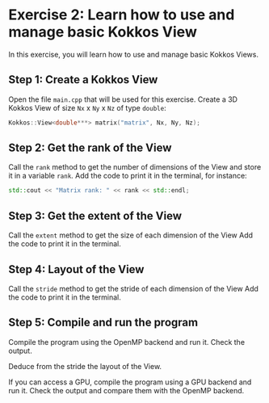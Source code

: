 # Exercise 2: Learn how to use and manage basic Kokkos View

In this exercise, you will learn how to use and manage basic Kokkos Views.

## Step 1: Create a Kokkos View

Open the file `main.cpp` that will be used for this exercise.
Create a 3D Kokkos View of size `Nx` x `Ny` x `Nz` of type `double`:

```cpp
Kokkos::View<double***> matrix("matrix", Nx, Ny, Nz);
```

## Step 2: Get the rank of the View

Call the `rank` method to get the number of dimensions of the View and store it in a variable `rank`.
Add the code to print it in the terminal, for instance:

```cpp
std::cout << "Matrix rank: " << rank << std::endl;
```

## Step 3: Get the extent of the View

Call the `extent` method to get the size of each dimension of the View
Add the code to print it in the terminal.

## Step 4: Layout of the View

Call the `stride` method to get the stride of each dimension of the View
Add the code to print it in the terminal.

## Step 5: Compile and run the program

Compile the program using the OpenMP backend and run it.
Check the output.

Deduce from the stride the layout of the View.

If you can access a GPU, compile the program using a GPU backend and run it.
Check the output and compare them with the OpenMP backend.
